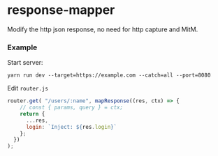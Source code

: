 # response-mapper

Modify the http json response, no need for http capture and MitM.

### Example

Start server:

```shell
yarn run dev --target=https://example.com --catch=all --port=8080
```


Edit `router.js`

```js
router.get( "/users/:name", mapResponse((res, ctx) => {
    // const { params, query } = ctx;
    return {
      ...res,
      login: `Inject: ${res.login}`
    };
  })
);

```
